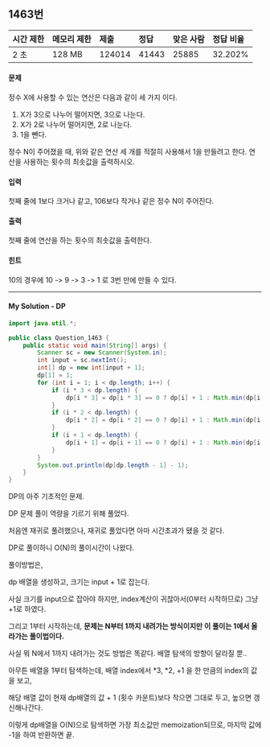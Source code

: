 ## 1463번

| 시간 제한 | 메모리 제한 | 제출   | 정답  | 맞은 사람 | 정답 비율 |
| :-------- | :---------- | :----- | :---- | :-------- | :-------- |
| 2 초      | 128 MB      | 124014 | 41443 | 25885     | 32.202%   |

#### 문제

정수 X에 사용할 수 있는 연산은 다음과 같이 세 가지 이다.

1. X가 3으로 나누어 떨어지면, 3으로 나눈다.
2. X가 2로 나누어 떨어지면, 2로 나눈다.
3. 1을 뺀다.

정수 N이 주어졌을 때, 위와 같은 연산 세 개를 적절히 사용해서 1을 만들려고 한다. 연산을 사용하는 횟수의 최솟값을 출력하시오.

#### 입력

첫째 줄에 1보다 크거나 같고, 106보다 작거나 같은 정수 N이 주어진다.

#### 출력

첫째 줄에 연산을 하는 횟수의 최솟값을 출력한다.

#### 힌트

10의 경우에 10 -> 9 -> 3 -> 1 로 3번 만에 만들 수 있다.



---

#### My Solution -  DP

```Java
import java.util.*;

public class Question_1463 {
    public static void main(String[] args) {
        Scanner sc = new Scanner(System.in);
        int input = sc.nextInt();
        int[] dp = new int[input + 1];
        dp[1] = 1;
        for (int i = 1; i < dp.length; i++) {
            if (i * 3 < dp.length) {
                dp[i * 3] = dp[i * 3] == 0 ? dp[i] + 1 : Math.min(dp[i * 3], dp[i] + 1);
            }
            if (i * 2 < dp.length) {
                dp[i * 2] = dp[i * 2] == 0 ? dp[i] + 1 : Math.min(dp[i * 2], dp[i] + 1);
            }
            if (i + 1 < dp.length) {
                dp[i + 1] = dp[i + 1] == 0 ? dp[i] + 1 : Math.min(dp[i + 1], dp[i] + 1);
            }
        }
        System.out.println(dp[dp.length - 1] - 1);
    }
}

```



DP의 아주 기초적인 문제.

DP 문제 풀이 역량을 기르기 위해 풀었다.

처음엔 재귀로 풀려했으나, 재귀로 풀었다면 아마 시간초과가 됐을 것 같다.

DP로 풀이하니 O(N)의 풀이시간이 나왔다.

풀이방법은,

dp 배열을 생성하고, 크기는 input + 1로 잡는다.

사실 크기를 input으로 잡아야 하지만, index계산이 귀찮아서(0부터 시작하므로) 그냥 +1로 하였다.

그리고 1부터 시작하는데, **문제는 N부터 1까지 내려가는 방식이지만 이 풀이는 1에서 올라가는 풀이법이다.**

사실 뭐 N에서 1까지 내려가는 것도 방법은 똑같다. 배열 탐색의 방향이 달라질 뿐..

아무튼 배열을 1부터 탐색하는데, 배열 index에서 *3, *2, +1 을 한 만큼의 index의 값을 보고,

해당 배열 값이 현재 dp배열의 값 + 1 (횟수 카운트)보다 작으면 그대로 두고, 높으면 갱신해나간다.

이렇게 dp배열을 O(N)으로 탐색하면 가장 최소값만 memoization되므로, 마지막 값에 -1을 하여 반환하면 끝.


